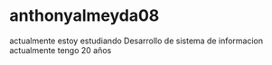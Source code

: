 # anthonyalmeyda08
actualmente estoy estudiando Desarrollo de sistema de informacion
actualmente tengo 20 años